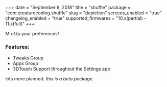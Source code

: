 +++
date = "September 8, 2018"
title = "shuffle"
package = "com.creaturecoding.shuffle"
slug = "depiction"
screens_enabled = "true"
changelog_enabled = "true"
supported_firmwares = "10.x(partial) - 11.x(full)"
+++

Mix Up your preferences!
### Features:

- Tweaks Group
- Apps Group
- 3DTouch Support throughout the Settings app

lots more planned. *this is a beta package.*